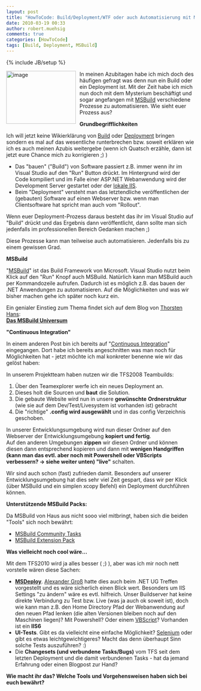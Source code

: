 ```yaml
---
layout: post
title: "HowToCode: Build/Deployment/WTF oder auch Automatisierung mit MSBuild"
date: 2010-03-19 00:33
author: robert.muehsig
comments: true
categories: [HowToCode]
tags: [Build, Deployment, MSBuild]
---
```

{% include JB/setup %}
<p><a href="{{BASE_PATH}}/assets/wp-images/image936.png"><img style="border-right: 0px; border-top: 0px; margin: 0px 10px 0px 0px; border-left: 0px; border-bottom: 0px" height="141" alt="image" src="{{BASE_PATH}}/assets/wp-images/image_thumb121.png" width="186" align="left" border="0"></a>In meinen Azubitagen habe ich mich doch des häufigen gefragt was denn nun ein Build oder ein Deployment ist. Mit der Zeit habe ich mich nun doch mit dem Mysterium beschäftigt und sogar angefangen mit <a href="http://msdn.microsoft.com/de-de/library/wea2sca5.aspx">MSBuild</a> verschiedene Prozesse zu automatisieren. Wie sieht euer Prozess aus?</p><!--more--> <p><strong>Grundbegrifflichkeiten</strong></p> <p>Ich will jetzt keine Wikierklärung von <a href="http://de.wikipedia.org/wiki/Build">Build</a> oder <a href="http://de.wikipedia.org/wiki/Softwareverteilung">Deployment</a> bringen sondern es mal auf das wesentliche runterbrechen bzw. soweit erklären wie ich es auch meinen Azubis weitergebe (wenn ich Quatsch erzähle, dann ist jetzt eure Chance mich zu korrigieren ;) )</p> <ul> <li>Das "bauen" ("Build") von Software passiert z.B. immer wenn ihr im Visual Studio auf den "Run" Button drückt. Im Hintergrund wird der Code kompiliert und im Falle einer ASP.NET Webanwendung wird der Development Server gestartet oder der <a href="{{BASE_PATH}}/2009/03/19/howto-iis7-als-development-server-im-visual-studio-2008-einrichten/">lokale IIS</a>. </li> <li>Beim "Deployment" versteht man das letztendliche veröffentlichen der (gebauten) Software auf einen Webserver bzw. wenn man Clientsoftware hat spricht man auch vom "Rollout". </li></ul> <p>Wenn euer Deployment-Prozess daraus besteht das ihr im Visual Studio auf "Build" drückt und das Ergebnis dann veröffentlicht, dann sollte man sich jedenfalls im professionellen Bereich Gedanken machen ;)</p> <p>Diese Prozesse kann man teilweise auch automatisieren. Jedenfalls bis zu einem gewissen Grad.</p> <p><strong>MSBuild</strong></p> <p>"<a href="http://msdn.microsoft.com/de-de/library/wea2sca5.aspx">MSBuild</a>" ist das Build Framework von Microsoft. Visual Studio nutzt beim Klick auf den "Run" Knopf auch MSBuild. Natürlich kann man MSBuild auch per Kommandozeile aufrufen. Dadurch ist es möglich z.B. das bauen der .NET Anwendungen zu automatisieren. Auf die Möglichkeiten und was wir bisher machen gehe ich später noch kurz ein. </p> <p>Ein genialer Einstieg zum Thema findet sich auf dem Blog von <a href="http://dotnet-forum.de/blogs/thorstenhans/default.aspx">Thorsten Hans</a>:<br><strong><a href="http://dotnet-forum.de/blogs/thorstenhans/archive/2010/02/15/das-msbuild-universum.aspx">Das MSBuild Universum</a></strong></p> <p><strong>"Continuous Integration"</strong></p> <p>In einem anderen Post bin ich bereits auf "<a href="{{BASE_PATH}}/2009/07/08/howtocode-continuous-integration/">Continuous Integration</a>" eingegangen. Dort habe ich bereits angeschnitten was man noch für Möglichkeiten hat - jetzt möchte ich mal konkreter benenne wie wir das gelöst haben:</p> <p>In unserem Projektteam haben nutzen wir die TFS2008 Teambuilds:</p> <ol> <li>Über den Teamexplorer werfe ich ein neues Deployment an.</li> <li>Dieses holt die Sourcen und <strong>baut</strong> die Solution. </li> <li>Die gebaute Website wird nun in unsere <strong>gewünschte</strong> <strong>Ordnerstruktur</strong> (wie sie auf dem Dev/Test/Livesystem ist vorhanden ist) gebracht</li> <li>Die "richtige" <strong>.config wird ausgewählt</strong> und in das config Verzeichnis geschoben.</li></ol> <p>In unserer Entwicklungsumgebung wird nun dieser Ordner auf den Webserver der Entwicklungsumgebung <strong>kopiert und fertig</strong>.<br>Auf den anderen Umgebungen <strong>zippen</strong> wir diesen Ordner und können diesen dann entsprechend kopieren und dann mit <strong>wenigen Handgriffen (kann man das evtl. aber noch mit Powershell oder VBScripts verbessern? -&gt; siehe weiter unten) "live"</strong> schalten.</p> <p>Wir sind auch schon (fast) zufrieden damit. Besonders auf unserer Entwicklungsumgebung hat dies sehr viel Zeit gespart, dass wir per Klick (über MSBuild und ein simplen xcopy Befehl) ein Deployment durchführen können.</p> <p><strong>Unterstützende MSBuild Packs:</strong></p> <p>Da MSBuild von Haus aus nicht sooo viel mitbringt, haben sich die beiden "Tools" sich noch bewährt:</p> <ul> <li><a href="http://msbuildtasks.tigris.org/">MSBuild Community Tasks</a></li> <li><a href="http://www.codeplex.com/MSBuildExtensionPack">MSBuild Extension Pack</a></li></ul> <p><strong>Was vielleicht noch cool wäre...</strong></p> <p>Mit dem TFS2010 wird ja alles besser ( ;) ), aber was ich mir noch nett vorstelle wären diese Sachen:</p> <ul> <li><a href="http://blogs.iis.net/msdeploy/archive/2008/01/22/welcome-to-the-web-deployment-team-blog.aspx"><strong>MSDeploy</strong></a>. <a href="http://therightstuff.de/">Alexander Groß</a> hatte dies auch beim .NET UG Treffen vorgestellt und es wäre sicherlich einen Blick wert. Besonders um IIS Settings "zu ändern" wäre es evtl. hilfreich. Unser Buildserver hat keine direkte Verbindung zu Test bzw. Live (was ja auch ok soweit ist), doch wie kann man z.B. den Home Directory Pfad der Webanwendung auf den neuen Pfad lenken (die alten Versionen bleiben noch auf den Maschinen liegen)? Mit Powershell? Oder einem <a href="http://www.microsoft.com/technet/prodtechnol/WindowsServer2003/Library/IIS/d3df4bc9-0954-459a-b5e6-7a8bc462960c.mspx?mfr=true">VBScript</a>? Vorhanden ist ein <strong>IIS6</strong></li> <li><strong>UI-Tests</strong>. Gibt es da vielleicht eine einfache Möglichkeit? <a href="http://seleniumhq.org/">Selenium</a> oder gibt es etwas leichtgewichtigeres? Macht das denn überhaupt Sinn solche Tests auszuführen? :)</li> <li>Die <strong>Changesets (und verbundene Tasks/Bugs)</strong> vom TFS seit dem letzten Deployment und die damit verbundenen Tasks - hat da jemand Erfahrung oder einen Blogpost zur Hand?</li></ul> <p><strong>Wie macht ihr das? Welche Tools und Vorgehensweisen haben sich bei euch bewährt?</strong></p>
